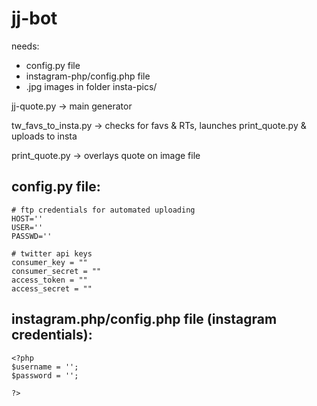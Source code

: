# jj-bot

needs:
* config.py file 
* instagram-php/config.php file
* .jpg images in folder insta-pics/

jj-quote.py -> main generator

tw_favs_to_insta.py -> checks for favs & RTs, launches print_quote.py & uploads to insta

print_quote.py -> overlays quote on image file 


## config.py file:
```
# ftp credentials for automated uploading
HOST=''
USER=''
PASSWD=''

# twitter api keys
consumer_key = ""
consumer_secret = ""
access_token = ""
access_secret = ""
```

## instagram.php/config.php file (instagram credentials):
```
<?php
$username = '';
$password = '';

?>
```
